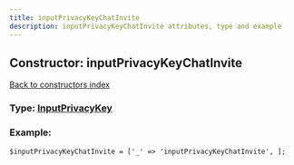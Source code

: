 ```yaml
---
title: inputPrivacyKeyChatInvite
description: inputPrivacyKeyChatInvite attributes, type and example
---
```

## Constructor: inputPrivacyKeyChatInvite  
[Back to constructors index](index.md)






### Type: [InputPrivacyKey](../types/InputPrivacyKey.md)


### Example:

```
$inputPrivacyKeyChatInvite = ['_' => 'inputPrivacyKeyChatInvite', ];
```  

